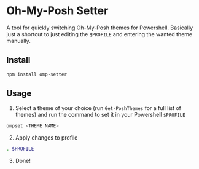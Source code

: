 # Oh-My-Posh Setter

A tool for quickly switching Oh-My-Posh themes for Powershell. Basically just a shortcut to just editing the `$PROFILE` and entering the wanted theme manually.

## Install

```bash
npm install omp-setter
```

## Usage

1. Select a theme of your choice (run `Get-PoshThemes` for a full list of themes) and run the command to set it in your Powershell `$PROFILE`

```bash
ompset <THEME NAME>
```

2. Apply changes to profile
```bash
. $PROFILE
```

3. Done!